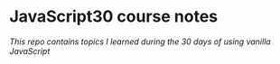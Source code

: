 # JavaScript30 course notes
*This repo contains topics I learned during the 30 days of using vanilla JavaScript*
